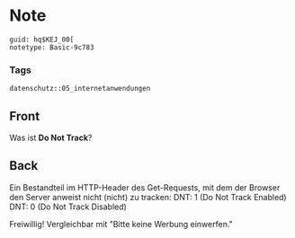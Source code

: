 # Note
```
guid: hq$KEJ_00[
notetype: Basic-9c783
```

### Tags
```
datenschutz::05_internetanwendungen
```

## Front
Was ist <b>Do Not Track</b>?

## Back
Ein Bestandteil im HTTP-Header des Get-Requests, mit dem der Browser den Server anweist nicht (nicht) zu tracken:
DNT: 1 (Do Not Track Enabled) 
DNT: 0 (Do Not Track Disabled)

Freiwillig! Vergleichbar mit "Bitte keine Werbung einwerfen."
